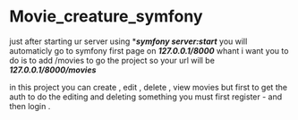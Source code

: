 # Movie_creature_symfony

just after starting ur server using ****symfony server:start***
you will automaticly go to symfony first page on ***127.0.0.1/8000***
whant i want you to do is to add /movies to go the project so your url will be ***127.0.0.1/8000/movies***

in this project you can create , edit , delete , view movies but first to get the auth to do the editing and deleting something you must first register -
and then login .
